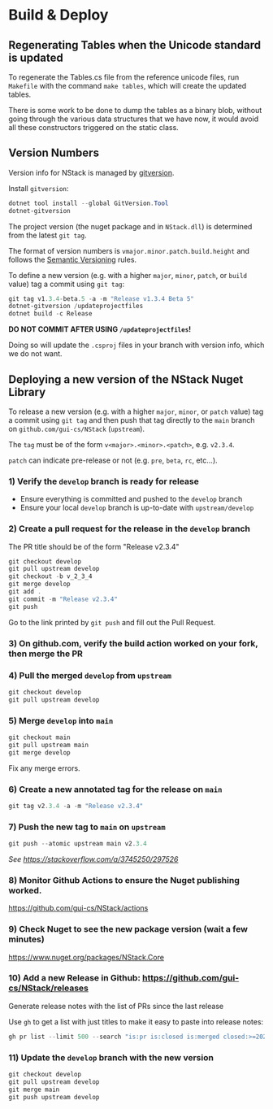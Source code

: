 # Build & Deploy

## Regenerating Tables when the Unicode standard is updated

To regenerate the Tables.cs file from the reference unicode files, run `Makefile`
with the command `make tables`, which will create the updated tables.

There is some work to be done to dump the tables as a binary blob,
without going through the various data structures that we have now, it would 
avoid all these constructors triggered on the static class.

## Version Numbers

Version info for NStack is managed by [gitversion](https://gitversion.net).

Install `gitversion`:

```powershell
dotnet tool install --global GitVersion.Tool
dotnet-gitversion
```

The project version (the nuget package and in `NStack.dll`) is determined from the latest `git tag`. 

The format of version numbers is `vmajor.minor.patch.build.height` and follows the [Semantic Versioning](https://semver.org/) rules.

To define a new version (e.g. with a higher `major`, `minor`, `patch`, or `build` value) tag a commit using `git tag`:

```powershell
git tag v1.3.4-beta.5 -a -m "Release v1.3.4 Beta 5"
dotnet-gitversion /updateprojectfiles
dotnet build -c Release
```

**DO NOT COMMIT AFTER USING `/updateprojectfiles`!**

Doing so will update the `.csproj` files in your branch with version info, which we do not want.

## Deploying a new version of the NStack Nuget Library

To release a new version (e.g. with a higher `major`, `minor`, or `patch` value) tag a commit using `git tag` and then 
push that tag directly to the `main` branch on `github.com/gui-cs/NStack` (`upstream`).

The `tag` must be of the form `v<major>.<minor>.<patch>`, e.g. `v2.3.4`.

`patch` can indicate pre-release or not (e.g. `pre`, `beta`, `rc`, etc...). 

### 1) Verify the `develop` branch is ready for release

* Ensure everything is committed and pushed to the `develop` branch
* Ensure your local `develop` branch is up-to-date with `upstream/develop`

### 2) Create a pull request for the release in the `develop` branch

The PR title should be of the form "Release v2.3.4"

```powershell
git checkout develop
git pull upstream develop
git checkout -b v_2_3_4
git merge develop
git add .
git commit -m "Release v2.3.4"
git push
```

Go to the link printed by `git push` and fill out the Pull Request.

### 3) On github.com, verify the build action worked on your fork, then merge the PR

### 4) Pull the merged `develop` from `upstream`

```powershell
git checkout develop
git pull upstream develop
```

### 5) Merge `develop` into `main`

```powershell
git checkout main
git pull upstream main
git merge develop
```

Fix any merge errors.

### 6) Create a new annotated tag for the release on `main`

```powershell
git tag v2.3.4 -a -m "Release v2.3.4"
```       

### 7) Push the new tag to `main` on `upstream`

```powershell
git push --atomic upstream main v2.3.4
```       

*See https://stackoverflow.com/a/3745250/297526*

### 8) Monitor Github Actions to ensure the Nuget publishing worked.

https://github.com/gui-cs/NStack/actions

### 9) Check Nuget to see the new package version (wait a few minutes) 
https://www.nuget.org/packages/NStack.Core

### 10) Add a new Release in Github: https://github.com/gui-cs/NStack/releases

Generate release notes with the list of PRs since the last release 

Use `gh` to get a list with just titles to make it easy to paste into release notes: 

```powershell
gh pr list --limit 500 --search "is:pr is:closed is:merged closed:>=2022-11-1"
```
### 11) Update the `develop` branch with the new version

```powershell
git checkout develop
git pull upstream develop
git merge main
git push upstream develop
```
